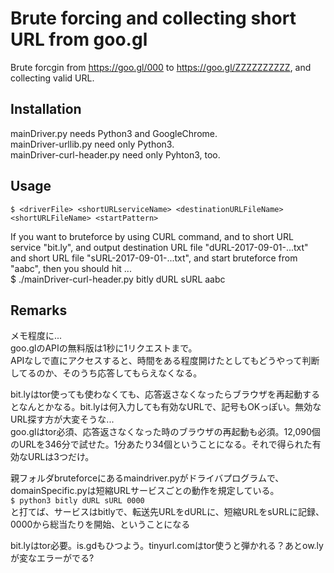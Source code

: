 # Brute forcing and collecting short URL from goo.gl
Brute forcgin from https://goo.gl/000 to  https://goo.gl/ZZZZZZZZZZ, and collecting valid URL.  

## Installation
mainDriver.py needs Python3 and GoogleChrome.  
mainDriver-urllib.py need only Python3.  
mainDriver-curl-header.py need only Pyhton3, too.
<!-- ### For using API version
Need only python3.  

### For non-API version
Need Python3 and selenium, and GoogleChrome.  
`$ brew install python3`  
  
On my Mac, all dependencies are installed by this command.  
`$ pip3 install selenium`  

And get GoogleChrome v.59 or later from [here](https://www.google.com/chrome/browser/desktop/index.html).  

## Usage
### For API version
    $ python3 goo.gl-BFA-API.py
    >Input Google shortener API key
    AIzaSyDIls0IyGAtjdKxUd1Sdd0j-f7kAWEdGRI (<-Your API key)

### For non-API version
`$ pyhton3 goo.gl-BFA-nonAPI-headless.py`
-->

## Usage
    $ <driverFile> <shortURLserviceName> <destinationURLFileName> <shortURLFileName> <startPattern>
  
If you want to bruteforce by using CURL command, and to short URL service "bit.ly", and output destination URL file "dURL-2017-09-01-...txt" and short URL file "sURL-2017-09-01-...txt", and start bruteforce from "aabc", then you should hit ...  
    $ ./mainDriver-curl-header.py bitly dURL sURL aabc
## Remarks
メモ程度に...  
goo.glのAPIの無料版は1秒に1リクエストまで。  
APIなしで直にアクセスすると、時間をある程度開けたとしてもどうやって判断してるのか、そのうち応答してもらえなくなる。  
  
bit.lyはtor使っても使わなくても、応答返さなくなったらブラウザを再起動するとなんとかなる。bit.lyは何入力しても有効なURLで、記号もOKっぽい。無効なURL探す方が大変そうな...    
goo.glはtor必須、応答返さなくなった時のブラウザの再起動も必須。12,090個のURLを346分で試せた。1分あたり34個ということになる。それで得られた有効なURLは3つだけ。  
  
親フォルダbruteforceにあるmaindriver.pyがドライバプログラムで、domainSpecific.pyは短縮URLサービスごとの動作を規定している。  
`$ python3 bitly dURL sURL 0000`  
と打てば、サービスはbitlyで、転送先URLをdURLに、短縮URLをsURLに記録、0000から総当たりを開始、ということになる  
  
bit.lyはtor必要。is.gdもひつよう。tinyurl.comはtor使うと弾かれる？あとow.lyが変なエラーがでる?
